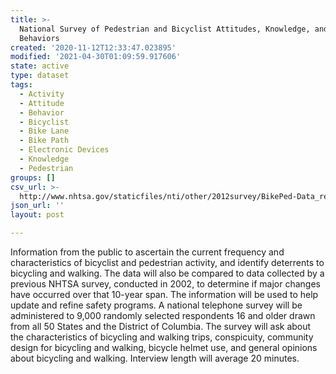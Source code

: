 ```yaml
---
title: >-
  National Survey of Pedestrian and Bicyclist Attitudes, Knowledge, and
  Behaviors
created: '2020-11-12T12:33:47.023895'
modified: '2021-04-30T01:09:59.917606'
state: active
type: dataset
tags:
  - Activity
  - Attitude
  - Behavior
  - Bicyclist
  - Bike Lane
  - Bike Path
  - Electronic Devices
  - Knowledge
  - Pedestrian
groups: []
csv_url: >-
  http://www.nhtsa.gov/staticfiles/nti/other/2012survey/BikePed-Data_revFINAL2.csv
json_url: ''
layout: post

---
```

Information from the public to ascertain the current frequency and characteristics of bicyclist and pedestrian activity, and identify deterrents to bicycling and walking. The data will also be compared to data collected by a previous NHTSA survey, conducted in 2002, to determine if major changes have occurred over that 10-year span. The information will be used to help update and refine safety programs. A national telephone survey will be administered to 9,000 randomly selected respondents 16 and older drawn from all 50 States and the District of Columbia. The survey will ask about the characteristics of bicycling and walking trips, conspicuity, community design for bicycling and walking, bicycle helmet use, and general opinions about bicycling and walking. Interview length will average 20 minutes.
